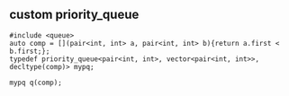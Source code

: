 ## custom priority_queue


```
#include <queue>
auto comp = [](pair<int, int> a, pair<int, int> b){return a.first < b.first;};
typedef priority_queue<pair<int, int>, vector<pair<int, int>>, decltype(comp)> mypq; 

mypq q(comp);
```
